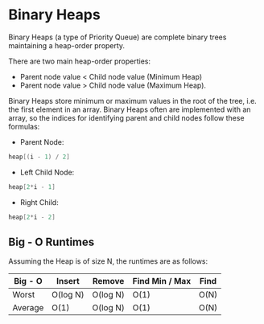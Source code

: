 # Binary Heaps #

Binary Heaps (a type of Priority Queue) are complete binary trees maintaining a heap-order property. 

There are two main heap-order properties: 
* Parent node value <  Child node value (Minimum Heap) 
* Parent node value >  Child node value (Maximum Heap). 

Binary Heaps store minimum or maximum values in the root of the tree, i.e. the first element in an array. Binary Heaps often are implemented with an array, so the indices for identifying parent and child nodes follow these formulas: 

 * Parent Node: 
 ``` Java 
 heap[(i - 1) / 2] 
 ```
 * Left Child Node: 
 ```Java 
 heap[2*i - 1] 
 ```
 * Right Child: 
 ```Java 
 heap[2*i - 2]
```

## Big - O Runtimes ## 
Assuming the Heap is of size N, the runtimes are as follows: 

|Big - O  | Insert    | Remove     | Find Min / Max| Find |
|---------| --------  | ------     | --------------| -----|
| Worst   |  O(log N) |  O(log N)  | O(1)          | O(N) |
| Average |  O(1)     |  O(log N)  | O(1)          | O(N) |
